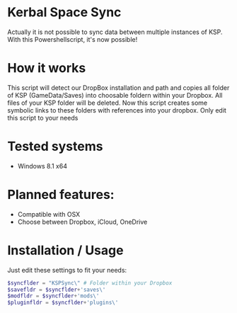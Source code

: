 # Kerbal Space Sync
Actually it is not possible to sync data between multiple instances of KSP.
With this Powershellscript, it's now possible!

# How it works
This script will detect our DropBox installation and path and copies all folder of KSP (GameData/Saves) into choosable foldern within your Dropbox. All files of your KSP folder will be deleted. Now this script creates some symbolic links to these folders with references into your dropbox. Only edit this script to your needs

# Tested systems
- Windows 8.1 x64

# Planned features:
- Compatible with OSX
- Choose between Dropbox, iCloud, OneDrive 

# Installation / Usage
Just edit these settings to fit your needs:
```powershell
$syncflder = "KSPSync\" # Folder within your Dropbox
$savefldr = $syncflder+'saves\'
$modfldr = $syncflder+'mods\'
$pluginfldr = $syncflder+'plugins\'
```
